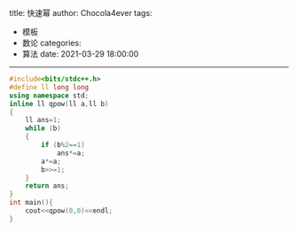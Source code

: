 title: 快速幂
author: Chocola4ever
tags:
  - 模板
  - 数论
categories:
  - 算法
date: 2021-03-29 18:00:00
---
```cpp
#include<bits/stdc++.h>
#define ll long long
using namespace std;
inline ll qpow(ll a,ll b)
{
    ll ans=1;
    while (b)
    {
        if (b%2==1)
            ans*=a;
        a*=a;
        b>>=1;
    }
    return ans;
}
int main(){
    cout<<qpow(0,0)<<endl;
}
```